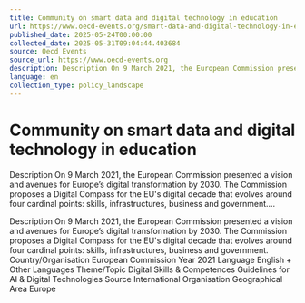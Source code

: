 ```yaml
---
title: Community on smart data and digital technology in education
url: https://www.oecd-events.org/smart-data-and-digital-technology-in-education/session/ae7c1db0-f900-ed11-b47a-a04a5e7cf9da/europe-s-digital-decade-digital-targets-for-2030
published_date: 2025-05-24T00:00:00
collected_date: 2025-05-31T09:04:44.403684
source: Oecd Events
source_url: https://www.oecd-events.org
description: Description On 9 March 2021, the European Commission presented a vision and avenues for Europe’s digital transformation by 2030. The Commission proposes a Digital Compass for the EU's digital decade that evolves around four cardinal points: skills, infrastructures, business and government....
language: en
collection_type: policy_landscape
---
```


# Community on smart data and digital technology in education

Description On 9 March 2021, the European Commission presented a vision and avenues for Europe’s digital transformation by 2030. The Commission proposes a Digital Compass for the EU's digital decade that evolves around four cardinal points: skills, infrastructures, business and government....

Description On 9 March 2021, the European Commission presented a vision and avenues for Europe’s digital transformation by 2030. The Commission proposes a Digital Compass for the EU's digital decade that evolves around four cardinal points: skills, infrastructures, business and government. Country/Organisation European Commission Year 2021 Language English + Other Languages Theme/Topic Digital Skills &amp; Competences Guidelines for AI &amp; Digital Technologies Source International Organisation Geographical Area Europe